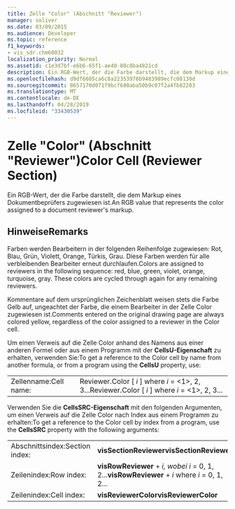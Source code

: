 ```yaml
---
title: Zelle "Color" (Abschnitt "Reviewer")
manager: soliver
ms.date: 03/09/2015
ms.audience: Developer
ms.topic: reference
f1_keywords:
- vis_sdr.chm60032
localization_priority: Normal
ms.assetid: c1e3d7bf-e6b6-65f1-ae40-80c8ba4821cd
description: Ein RGB-Wert, der die Farbe darstellt, die dem Markup eines Dokumentbeprüfers zugewiesen ist.
ms.openlocfilehash: d9df6605ca6c8a22353978b9483989ecfc08130d
ms.sourcegitcommit: 8657170d071f9bcf680aba50b9c07f2a4fb82283
ms.translationtype: MT
ms.contentlocale: de-DE
ms.lasthandoff: 04/28/2019
ms.locfileid: "33430539"
---
```

# <a name="color-cell-reviewer-section"></a><span data-ttu-id="ccc77-103">Zelle "Color" (Abschnitt "Reviewer")</span><span class="sxs-lookup"><span data-stu-id="ccc77-103">Color Cell (Reviewer Section)</span></span>

<span data-ttu-id="ccc77-104">Ein RGB-Wert, der die Farbe darstellt, die dem Markup eines Dokumentbeprüfers zugewiesen ist.</span><span class="sxs-lookup"><span data-stu-id="ccc77-104">An RGB value that represents the color assigned to a document reviewer's markup.</span></span> 
  
## <a name="remarks"></a><span data-ttu-id="ccc77-105">Hinweise</span><span class="sxs-lookup"><span data-stu-id="ccc77-105">Remarks</span></span>

<span data-ttu-id="ccc77-p101">Farben werden Bearbeitern in der folgenden Reihenfolge zugewiesen: Rot, Blau, Grün, Violett, Orange, Türkis, Grau. Diese Farben werden für alle verbleibenden Bearbeiter erneut durchlaufen.</span><span class="sxs-lookup"><span data-stu-id="ccc77-p101">Colors are assigned to reviewers in the following sequence: red, blue, green, violet, orange, turquoise, gray. These colors are cycled through again for any remaining reviewers.</span></span> 
  
<span data-ttu-id="ccc77-108">Kommentare auf dem ursprünglichen Zeichenblatt weisen stets die Farbe Gelb auf, ungeachtet der Farbe, die einem Bearbeiter in der Zelle Color zugewiesen ist.</span><span class="sxs-lookup"><span data-stu-id="ccc77-108">Comments entered on the original drawing page are always colored yellow, regardless of the color assigned to a reviewer in the Color cell.</span></span> 
  
<span data-ttu-id="ccc77-109">Um einen Verweis auf die Zelle Color anhand des Namens aus einer anderen Formel oder aus einem Programm mit der **CellsU-Eigenschaft** zu erhalten, verwenden Sie:</span><span class="sxs-lookup"><span data-stu-id="ccc77-109">To get a reference to the Color cell by name from another formula, or from a program using the **CellsU** property, use:</span></span> 
  
|||
|:-----|:-----|
| <span data-ttu-id="ccc77-110">Zellenname:</span><span class="sxs-lookup"><span data-stu-id="ccc77-110">Cell name:</span></span>  <br/> | <span data-ttu-id="ccc77-111">Reviewer.Color [  *i*  ] where  *i*  = <1>, 2, 3...</span><span class="sxs-lookup"><span data-stu-id="ccc77-111">Reviewer.Color [  *i*  ]            where  *i*  = <1>, 2, 3...</span></span>  <br/> |
   
<span data-ttu-id="ccc77-112">Verwenden Sie die **CellsSRC-Eigenschaft** mit den folgenden Argumenten, um einen Verweis auf die Zelle Color nach Index aus einem Programm zu erhalten:</span><span class="sxs-lookup"><span data-stu-id="ccc77-112">To get a reference to the Color cell by index from a program, use the **CellsSRC** property with the following arguments:</span></span> 
  
|||
|:-----|:-----|
| <span data-ttu-id="ccc77-113">Abschnittsindex:</span><span class="sxs-lookup"><span data-stu-id="ccc77-113">Section index:</span></span>  <br/> |<span data-ttu-id="ccc77-114">**visSectionReviewer**</span><span class="sxs-lookup"><span data-stu-id="ccc77-114">**visSectionReviewer**</span></span> <br/> |
| <span data-ttu-id="ccc77-115">Zeilenindex:</span><span class="sxs-lookup"><span data-stu-id="ccc77-115">Row index:</span></span>  <br/> |<span data-ttu-id="ccc77-116">**visRowReviewer**  +   *i,* *wobei i* = 0, 1, 2...</span><span class="sxs-lookup"><span data-stu-id="ccc77-116">**visRowReviewer** +  *i*            where  *i*  = 0, 1, 2...</span></span>  <br/> |
| <span data-ttu-id="ccc77-117">Zeilenindex:</span><span class="sxs-lookup"><span data-stu-id="ccc77-117">Cell index:</span></span>  <br/> |<span data-ttu-id="ccc77-118">**visReviewerColor**</span><span class="sxs-lookup"><span data-stu-id="ccc77-118">**visReviewerColor**</span></span> <br/> |
   

